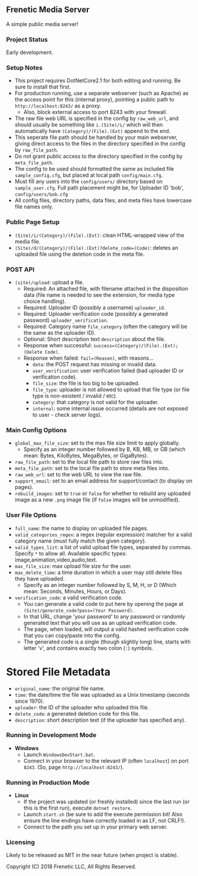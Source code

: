 Frenetic Media Server
---------------------

A simple public media server!

### Project Status

Early development.

### Setup Notes

- This project requires DotNetCore2.1 for both editing and running. Be sure to install that first.
- For production running, use a separate webserver (such as Apache) as the access point for this (internal proxy), pointing a public path to `http://localhost:8243/` as a proxy.
    - Also, block external access to port 8243 with your firewall.
- The raw file web URL is specified in the config by `raw_web_url`, and should usually be something like `i.(Site)/i/` which will then automatically have `(Category)/(File).(Ext)` append to the end.
- This seperate file path should be handled by your main webserver, giving direct access to the files in the directory specified in the config by `raw_file_path`.
- Do not grant public access to the directory specified in the config by `meta_file_path`.
- The config to be used should formatted the same as included file `sample_config.cfg`, but placed at local path `config/main.cfg`.
- Must fill any users into the `config/users/` directory based on `sample_user.cfg`. Full path placement might be, for Uploader ID 'bob', `config/users/bob.cfg`
- All config files, directory paths, data files, and meta files have lowercase file names only.

### Public Page Setup

- `(Site)/i/(Category)/(File).(Ext)`: clean HTML-wrapped view of the media file.
- `(Site)/d/(Category)/(File).(Ext)?delete_code=(Code)`: deletes an uploaded file using the deletion code in the meta file.

### POST API

- `(site)/upload`: upload a file.
    - Required: An attached file, with filename attached in the disposition data (file name is needed to see the extension, for media type choice handling).
    - Required: Uploader ID (possibly a username) `uploader_id`.
    - Required: Uploader verification code (possibly a generated password) `uploader_verification`.
    - Required: Category name `file_category` (often the category will be the same as the uploader ID).
    - Optional: Short description text `description` about the file.
    - Response when successful: `success=(Category)/(File).(Ext);(Delete Code)`.
    - Response when failed: `fail=(Reason)`, with reasons...
        - `data`: the POST request has missing or invalid data.
        - `user_verification`: user verification failed (bad uploader ID or verification code).
        - `file_size`: the file is too big to be uploaded.
        - `file_type`: uploader is not allowed to upload that file type (or file type is non-existent / invalid / etc).
        - `category`: that category is not valid for the uploader.
        - `internal`: some internal issue occurred (details are not exposed to user - check server logs).

### Main Config Options
- `global_max_file_size`: set to the max file size limit to apply globally.
    - Specify as an integer number followed by B, KB, MB, or GB (which mean: Bytes, KiloBytes, MegaBytes, or GigaBytes).
- `raw_file_path`: set to the local file path to store raw files into.
- `meta_file_path`: set to the local file path to store meta files into.
- `raw_web_url`: set to the web URL to view the raw file.
- `support_email`: set to an email address for support/contact (to display on pages).
- `rebuild_images`: set to `true` or `false` for whether to rebuild any uploaded image as a new `.png` image file (if `false` images will be unmodified).

### User File Options
- `full_name`: the name to display on uploaded file pages.
- `valid_categories_regex`: a regex (regular expression) matcher for a valid category name (must fully match the given category).
- `valid_types_list`: a list of valid upload file types, separated by commas. Specify `*` to allow all. Available specific types: image,animation,video,audio,text.
- `max_file_size`: max upload file size for the user.
- `max_delete_time`: a time duration in which a user may still delete files they have uploaded.
    - Specify as an integer number followed by S, M, H, or D (Which mean: Seconds, Minutes, Hours, or Days).
- `verification_code`: a valid verification code.
    - You can generate a valid code to put here by opening the page at `(Site)/generate_code?pass=(Your Password)`.
    - In that URL, change 'your password' to any password or randomly generated text that you will use as an upload verification code.
    - The page, when loaded, will output a valid hashed verification code that you can copy/paste into the config.
    - The generated code is a single (though slightly long) line, starts with letter 'v', and contains exactly two colon (`:`) symbols.

# Stored File Metadata
- `original_name`: the original file name.
- `time`: the date/time the file was uploaded as a Unix timestamp (seconds since 1970).
- `uploader`: the ID of the uploader who uploaded this file.
- `delete_code`: a generated deletion code for this file.
- `description`: short description text (if the uploader has specified any).

### Running in Development Mode

- **Windows**
    - Launch `WindowsDevStart.bat`.
    - Connect in your browser to the relevant IP (often `localhost`) on port `8243`. (So, page `http://localhost:8243/`).

### Running in Production Mode

- **Linux**
    - If the project was updated (or freshly installed) since the last run (or this is the first run), execute `dotnet restore`.
    - Launch `start.sh` (be sure to add the execute permission bit! Also ensure the line endings have correctly loaded in as LF, not CRLF!).
    - Connect to the path you set up in your primary web server.

### Licensing

Likely to be released as MIT in the near future (when project is stable).

Copyright (C) 2018 Frenetic LLC, All Rights Reserved.

